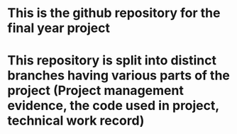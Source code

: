 # This is the github repository for the final year project 
# This repository is split into distinct branches having various parts of the project (Project management evidence, the code used in project, technical work record)
